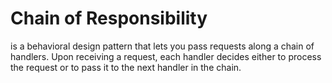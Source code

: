 # Chain of Responsibility
is a behavioral design pattern that lets you pass requests along a chain of handlers. Upon receiving a request, each handler decides either to process the request or to pass it to the next handler in the chain.